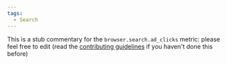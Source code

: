 ```yaml
---
tags:
  - Search
---
```


This is a stub commentary for the `browser.search.ad_clicks` metric: please feel free to edit (read the
[contributing guidelines](https://github.com/mozilla/glean-annotations/blob/main/CONTRIBUTING.md)
if you haven't done this before)
